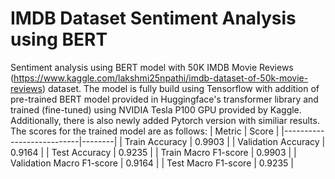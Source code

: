 # IMDB Dataset Sentiment Analysis using BERT
Sentiment analysis using BERT model with 50K IMDB Movie Reviews (https://www.kaggle.com/lakshmi25npathi/imdb-dataset-of-50k-movie-reviews) dataset. The model is fully build using Tensorflow with addition of pre-trained BERT model provided in Huggingface's transformer library and trained (fine-tuned) using NVIDIA Tesla P100 GPU provided by Kaggle. Additionally, there is also newly added Pytorch version with similiar results. The scores for the trained model are as follows:
| Metric                    | Score  |
|---------------------------|--------|
| Train Accuracy            | 0.9903 |
| Validation Accuracy       | 0.9164 |
| Test Accuracy             | 0.9235 |
| Train Macro F1-score      | 0.9903 |
| Validation Macro F1-score | 0.9164 |
| Test Macro F1-score       | 0.9235 |
